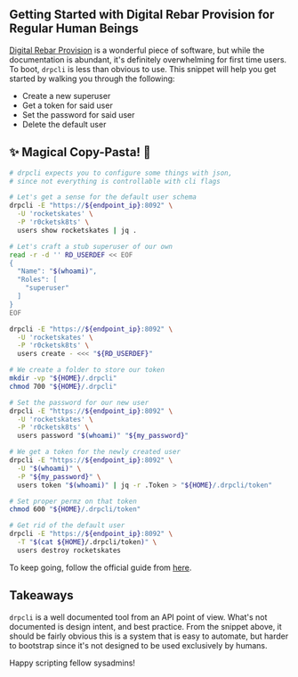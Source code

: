 ## Getting Started with Digital Rebar Provision for Regular Human Beings

[Digital Rebar Provision][drp_link] is a wonderful piece of software, but while
the documentation is abundant, it's definitely overwhelming for first time
users. To boot, `drpcli` is less than obvious to use. This snippet will help you
get started by walking you through the following:

- Create a new superuser
- Get a token for said user
- Set the password for said user
- Delete the default user

[drp_link]: https://rebar.digital/

## :sparkles: Magical Copy-Pasta! :spaghetti:

```bash
# drpcli expects you to configure some things with json,
# since not everything is controllable with cli flags

# Let's get a sense for the default user schema
drpcli -E "https://${endpoint_ip}:8092" \
  -U 'rocketskates' \
  -P 'r0cketsk8ts' \
  users show rocketskates | jq .

# Let's craft a stub superuser of our own
read -r -d '' RD_USERDEF << EOF
{
  "Name": "$(whoami)",
  "Roles": [
    "superuser"
  ]
}
EOF

drpcli -E "https://${endpoint_ip}:8092" \
  -U 'rocketskates' \
  -P 'r0cketsk8ts' \
  users create - <<< "${RD_USERDEF}"

# We create a folder to store our token
mkdir -vp "${HOME}/.drpcli"
chmod 700 "${HOME}/.drpcli"

# Set the password for our new user
drpcli -E "https://${endpoint_ip}:8092" \
  -U 'rocketskates' \
  -P 'r0cketsk8ts' \
  users password "$(whoami)" "${my_password}"

# We get a token for the newly created user
drpcli -E "https://${endpoint_ip}:8092" \
  -U "$(whoami)" \
  -P "${my_password}" \
  users token "$(whoami)" | jq -r .Token > "${HOME}/.drpcli/token"

# Set proper permz on that token
chmod 600 "${HOME}/.drpcli/token"

# Get rid of the default user
drpcli -E "https://${endpoint_ip}:8092" \
  -T "$(cat ${HOME}/.drpcli/token)" \
  users destroy rocketskates
```

To keep going, follow the official guide from [here][guidelink].

[guidelink]: https://provision.readthedocs.io/en/latest/doc/quickstart.html#install-boot-environments-bootenvs

## Takeaways

`drpcli` is a well documented tool from an API point of view. What's not
documented is design intent, and best practice. From the snippet above, it
should be fairly obvious this is a system that is easy to automate, but harder
to bootstrap since it's not designed to be used exclusively by humans.

Happy scripting fellow sysadmins!
